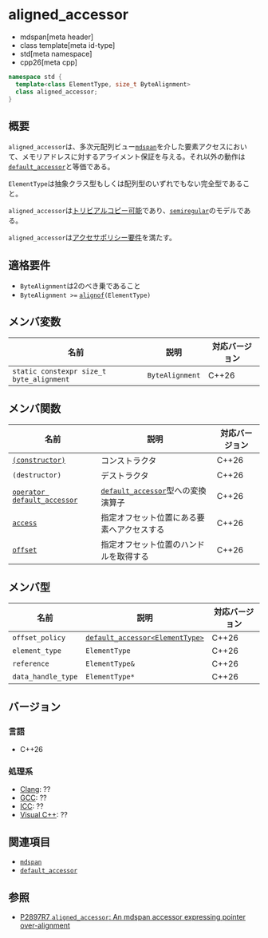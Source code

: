 # aligned_accessor
* mdspan[meta header]
* class template[meta id-type]
* std[meta namespace]
* cpp26[meta cpp]

```cpp
namespace std {
  template<class ElementType, size_t ByteAlignment>
  class aligned_accessor;
}
```

## 概要
`aligned_accessor`は、多次元配列ビュー[`mdspan`](mdspan.md)を介した要素アクセスにおいて、メモリアドレスに対するアライメント保証を与える。それ以外の動作は[`default_accessor`](default_accessor.md)と等価である。

`ElementType`は抽象クラス型もしくは配列型のいずれでもない完全型であること。

`aligned_accessor`は[トリビアルコピー可能](/reference/type_traits/is_trivially_copyable.md)であり、[`semiregular`](/reference/concepts/semiregular.md)のモデルである。

`aligned_accessor`は[アクセサポリシー要件](AccessorPolicy.md)を満たす。


## 適格要件
- `ByteAlignment`は2のべき乗であること
- `ByteAlignment >=` [`alignof`](/lang/cpp11/alignof.md)`(ElementType)`


## メンバ変数

| 名前 | 説明 | 対応バージョン |
|------|------|----------------|
| `static constexpr size_t byte_alignment` | `ByteAlignment` | C++26 |


## メンバ関数

| 名前 | 説明 | 対応バージョン |
|------|------|----------------|
| [`(constructor)`](aligned_accessor/op_constructor.md.nolink) | コンストラクタ | C++26 |
| `(destructor)` | デストラクタ | C++26 |
| [`operator default_accessor`](aligned_accessor/op_default_accessor.md.nolink) | [`default_accessor`](default_accessor.md)型への変換演算子 | C++26 |
| [`access`](aligned_accessor/access.md.nolink) | 指定オフセット位置にある要素へアクセスする | C++26 |
| [`offset`](aligned_accessor/offset.md.nolink) | 指定オフセット位置のハンドルを取得する | C++26 |


## メンバ型

| 名前 | 説明 | 対応バージョン |
|------|------|----------------|
| `offset_policy` | [`default_accessor<ElementType>`](default_accessor.md) | C++26 |
| `element_type`     | `ElementType`  | C++26 |
| `reference`        | `ElementType&` | C++26 |
| `data_handle_type` | `ElementType*` | C++26 |


## バージョン
### 言語
- C++26

### 処理系
- [Clang](/implementation.md#clang): ??
- [GCC](/implementation.md#gcc): ??
- [ICC](/implementation.md#icc): ??
- [Visual C++](/implementation.md#visual_cpp): ??


## 関連項目
- [`mdspan`](mdspan.md)
- [`default_accessor`](default_accessor.md)


## 参照
- [P2897R7 `aligned_accessor`: An mdspan accessor expressing pointer over-alignment](https://open-std.org/jtc1/sc22/wg21/docs/papers/2024/p2897r7.html)
